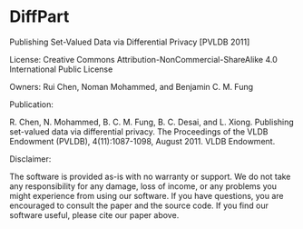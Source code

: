 # DiffPart
Publishing Set-Valued Data via Differential Privacy [PVLDB 2011]

License: Creative Commons Attribution-NonCommercial-ShareAlike 4.0 International Public License

Owners: Rui Chen, Noman Mohammed, and Benjamin C. M. Fung

Publication:

R. Chen, N. Mohammed, B. C. M. Fung, B. C. Desai, and L. Xiong. Publishing set-valued data via differential privacy. The Proceedings of the VLDB Endowment (PVLDB), 4(11):1087-1098, August 2011. VLDB Endowment.

Disclaimer:

The software is provided as-is with no warranty or support. We do not take 
any responsibility for any damage, loss of income, or any problems you might 
experience from using our software. If you have questions, you are encouraged 
to consult the paper and the source code. If you find our software useful, 
please cite our paper above.
